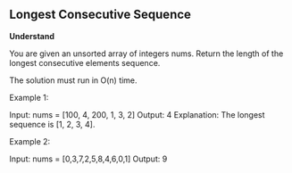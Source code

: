 ## Longest Consecutive Sequence

**Understand**

You are given an unsorted array of integers nums.
Return the length of the longest consecutive elements sequence.

The solution must run in O(n) time.

Example 1:

Input: nums = [100, 4, 200, 1, 3, 2]
Output: 4
Explanation: The longest sequence is [1, 2, 3, 4].

Example 2:

Input: nums = [0,3,7,2,5,8,4,6,0,1]
Output: 9
